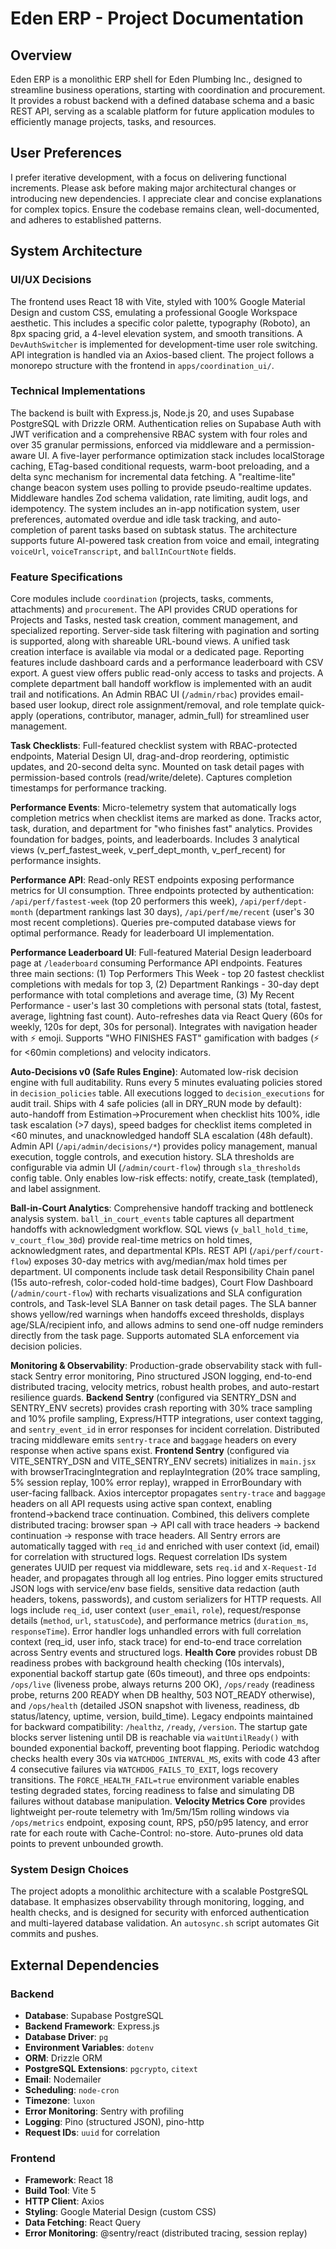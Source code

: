 # Eden ERP - Project Documentation

## Overview
Eden ERP is a monolithic ERP shell for Eden Plumbing Inc., designed to streamline business operations, starting with coordination and procurement. It provides a robust backend with a defined database schema and a basic REST API, serving as a scalable platform for future application modules to efficiently manage projects, tasks, and resources.

## User Preferences
I prefer iterative development, with a focus on delivering functional increments. Please ask before making major architectural changes or introducing new dependencies. I appreciate clear and concise explanations for complex topics. Ensure the codebase remains clean, well-documented, and adheres to established patterns.

## System Architecture

### UI/UX Decisions
The frontend uses React 18 with Vite, styled with 100% Google Material Design and custom CSS, emulating a professional Google Workspace aesthetic. This includes a specific color palette, typography (Roboto), an 8px spacing grid, a 4-level elevation system, and smooth transitions. A `DevAuthSwitcher` is implemented for development-time user role switching. API integration is handled via an Axios-based client. The project follows a monorepo structure with the frontend in `apps/coordination_ui/`.

### Technical Implementations
The backend is built with Express.js, Node.js 20, and uses Supabase PostgreSQL with Drizzle ORM. Authentication relies on Supabase Auth with JWT verification and a comprehensive RBAC system with four roles and over 35 granular permissions, enforced via middleware and a permission-aware UI. A five-layer performance optimization stack includes localStorage caching, ETag-based conditional requests, warm-boot preloading, and a delta sync mechanism for incremental data fetching. A "realtime-lite" change beacon system uses polling to provide pseudo-realtime updates. Middleware handles Zod schema validation, rate limiting, audit logs, and idempotency. The system includes an in-app notification system, user preferences, automated overdue and idle task tracking, and auto-completion of parent tasks based on subtask status. The architecture supports future AI-powered task creation from voice and email, integrating `voiceUrl`, `voiceTranscript`, and `ballInCourtNote` fields.

### Feature Specifications
Core modules include `coordination` (projects, tasks, comments, attachments) and `procurement`. The API provides CRUD operations for Projects and Tasks, nested task creation, comment management, and specialized reporting. Server-side task filtering with pagination and sorting is supported, along with shareable URL-bound views. A unified task creation interface is available via modal or a dedicated page. Reporting features include dashboard cards and a performance leaderboard with CSV export. A guest view offers public read-only access to tasks and projects. A complete department ball handoff workflow is implemented with an audit trail and notifications. An Admin RBAC UI (`/admin/rbac`) provides email-based user lookup, direct role assignment/removal, and role template quick-apply (operations, contributor, manager, admin_full) for streamlined user management.

**Task Checklists**: Full-featured checklist system with RBAC-protected endpoints, Material Design UI, drag-and-drop reordering, optimistic updates, and 20-second delta sync. Mounted on task detail pages with permission-based controls (read/write/delete). Captures completion timestamps for performance tracking.

**Performance Events**: Micro-telemetry system that automatically logs completion metrics when checklist items are marked as done. Tracks actor, task, duration, and department for "who finishes fast" analytics. Provides foundation for badges, points, and leaderboards. Includes 3 analytical views (v_perf_fastest_week, v_perf_dept_month, v_perf_recent) for performance insights.

**Performance API**: Read-only REST endpoints exposing performance metrics for UI consumption. Three endpoints protected by authentication: `/api/perf/fastest-week` (top 20 performers this week), `/api/perf/dept-month` (department rankings last 30 days), `/api/perf/me/recent` (user's 30 most recent completions). Queries pre-computed database views for optimal performance. Ready for leaderboard UI implementation.

**Performance Leaderboard UI**: Full-featured Material Design leaderboard page at `/leaderboard` consuming Performance API endpoints. Features three main sections: (1) Top Performers This Week - top 20 fastest checklist completions with medals for top 3, (2) Department Rankings - 30-day dept performance with total completions and average time, (3) My Recent Performance - user's last 30 completions with personal stats (total, fastest, average, lightning fast count). Auto-refreshes data via React Query (60s for weekly, 120s for dept, 30s for personal). Integrates with navigation header with ⚡ emoji. Supports "WHO FINISHES FAST" gamification with badges (⚡ for <60min completions) and velocity indicators.

**Auto-Decisions v0 (Safe Rules Engine)**: Automated low-risk decision engine with full auditability. Runs every 5 minutes evaluating policies stored in `decision_policies` table. All executions logged to `decision_executions` for audit trail. Ships with 4 safe policies (all in DRY_RUN mode by default): auto-handoff from Estimation→Procurement when checklist hits 100%, idle task escalation (>7 days), speed badges for checklist items completed in <60 minutes, and unacknowledged handoff SLA escalation (48h default). Admin API (`/api/admin/decisions/*`) provides policy management, manual execution, toggle controls, and execution history. SLA thresholds are configurable via admin UI (`/admin/court-flow`) through `sla_thresholds` config table. Only enables low-risk effects: notify, create_task (templated), and label assignment.

**Ball-in-Court Analytics**: Comprehensive handoff tracking and bottleneck analysis system. `ball_in_court_events` table captures all department handoffs with acknowledgment workflow. SQL views (`v_ball_hold_time`, `v_court_flow_30d`) provide real-time metrics on hold times, acknowledgment rates, and departmental KPIs. REST API (`/api/perf/court-flow`) exposes 30-day metrics with avg/median/max hold times per department. UI components include task detail Responsibility Chain panel (15s auto-refresh, color-coded hold-time badges), Court Flow Dashboard (`/admin/court-flow`) with recharts visualizations and SLA configuration controls, and Task-level SLA Banner on task detail pages. The SLA banner shows yellow/red warnings when handoffs exceed thresholds, displays age/SLA/recipient info, and allows admins to send one-off nudge reminders directly from the task page. Supports automated SLA enforcement via decision policies.

**Monitoring & Observability**: Production-grade observability stack with full-stack Sentry error monitoring, Pino structured JSON logging, end-to-end distributed tracing, velocity metrics, robust health probes, and auto-restart resilience guards. **Backend Sentry** (configured via SENTRY_DSN and SENTRY_ENV secrets) provides crash reporting with 30% trace sampling and 10% profile sampling, Express/HTTP integrations, user context tagging, and `sentry_event_id` in error responses for incident correlation. Distributed tracing middleware emits `sentry-trace` and `baggage` headers on every response when active spans exist. **Frontend Sentry** (configured via VITE_SENTRY_DSN and VITE_SENTRY_ENV secrets) initializes in `main.jsx` with browserTracingIntegration and replayIntegration (20% trace sampling, 5% session replay, 100% error replay), wrapped in ErrorBoundary with user-facing fallback. Axios interceptor propagates `sentry-trace` and `baggage` headers on all API requests using active span context, enabling frontend→backend trace continuation. Combined, this delivers complete distributed tracing: browser span → API call with trace headers → backend continuation → response with trace headers. All Sentry errors are automatically tagged with `req_id` and enriched with user context (id, email) for correlation with structured logs. Request correlation IDs system generates UUID per request via middleware, sets `req.id` and `X-Request-Id` header, and propagates through all log entries. Pino logger emits structured JSON logs with service/env base fields, sensitive data redaction (auth headers, tokens, passwords), and custom serializers for HTTP requests. All logs include `req_id`, user context (`user_email`, `role`), request/response details (`method`, `url`, `statusCode`), and performance metrics (`duration_ms`, `responseTime`). Error handler logs unhandled errors with full correlation context (req_id, user info, stack trace) for end-to-end trace correlation across Sentry events and structured logs. **Health Core** provides robust DB readiness probes with background health checking (10s intervals), exponential backoff startup gate (60s timeout), and three ops endpoints: `/ops/live` (liveness probe, always returns 200 OK), `/ops/ready` (readiness probe, returns 200 READY when DB healthy, 503 NOT_READY otherwise), and `/ops/health` (detailed JSON snapshot with liveness, readiness, db status/latency, uptime, version, build_time). Legacy endpoints maintained for backward compatibility: `/healthz`, `/ready`, `/version`. The startup gate blocks server listening until DB is reachable via `waitUntilReady()` with bounded exponential backoff, preventing boot flapping. Periodic watchdog checks health every 30s via `WATCHDOG_INTERVAL_MS`, exits with code 43 after 4 consecutive failures via `WATCHDOG_FAILS_TO_EXIT`, logs recovery transitions. The `FORCE_HEALTH_FAIL=true` environment variable enables testing degraded states, forcing readiness to false and simulating DB failures without database manipulation. **Velocity Metrics Core** provides lightweight per-route telemetry with 1m/5m/15m rolling windows via `/ops/metrics` endpoint, exposing count, RPS, p50/p95 latency, and error rate for each route with Cache-Control: no-store. Auto-prunes old data points to prevent unbounded growth.

### System Design Choices
The project adopts a monolithic architecture with a scalable PostgreSQL database. It emphasizes observability through monitoring, logging, and health checks, and is designed for security with enforced authentication and multi-layered database validation. An `autosync.sh` script automates Git commits and pushes.

## External Dependencies

### Backend
- **Database**: Supabase PostgreSQL
- **Backend Framework**: Express.js
- **Database Driver**: `pg`
- **Environment Variables**: `dotenv`
- **ORM**: Drizzle ORM
- **PostgreSQL Extensions**: `pgcrypto`, `citext`
- **Email**: Nodemailer
- **Scheduling**: `node-cron`
- **Timezone**: `luxon`
- **Error Monitoring**: Sentry with profiling
- **Logging**: Pino (structured JSON), pino-http
- **Request IDs**: `uuid` for correlation

### Frontend
- **Framework**: React 18
- **Build Tool**: Vite 5
- **HTTP Client**: Axios
- **Styling**: Google Material Design (custom CSS)
- **Data Fetching**: React Query
- **Error Monitoring**: @sentry/react (distributed tracing, session replay)